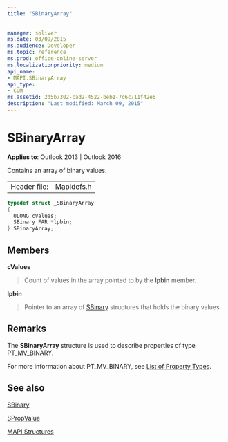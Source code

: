 ```yaml
---
title: "SBinaryArray"
 
 
manager: soliver
ms.date: 03/09/2015
ms.audience: Developer
ms.topic: reference
ms.prod: office-online-server
ms.localizationpriority: medium
api_name:
- MAPI.SBinaryArray
api_type:
- COM
ms.assetid: 2d5b7302-cad2-4522-beb1-7c6c711f42e6
description: "Last modified: March 09, 2015"
---
```


# SBinaryArray

  
  
**Applies to**: Outlook 2013 | Outlook 2016 
  
Contains an array of binary values. 
  
|||
|:-----|:-----|
|Header file:  <br/> |Mapidefs.h  <br/> |
   
```cpp
typedef struct _SBinaryArray
{
  ULONG cValues;
  SBinary FAR *lpbin;
} SBinaryArray;

```

## Members

 **cValues**
  
> Count of values in the array pointed to by the **lpbin** member. 
    
 **lpbin**
  
> Pointer to an array of [SBinary](sbinary.md) structures that holds the binary values. 
    
## Remarks

The **SBinaryArray** structure is used to describe properties of type PT_MV_BINARY. 
  
For more information about PT_MV_BINARY, see [List of Property Types](property-types.md).
  
## See also



[SBinary](sbinary.md)
  
[SPropValue](spropvalue.md)


[MAPI Structures](mapi-structures.md)


